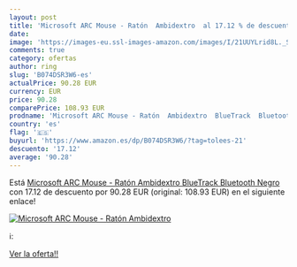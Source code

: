 ```yaml
---
layout: post
title: 'Microsoft ARC Mouse - Ratón  Ambidextro  al 17.12 % de descuento'
date: 
image: 'https://images-eu.ssl-images-amazon.com/images/I/21UUYLrid8L._SL200_.jpg'
comments: true
category: ofertas
author: ring
slug: 'B074DSR3W6-es'
actualPrice: 90.28 EUR
currency: EUR
price: 90.28
comparePrice: 108.93 EUR
prodname: 'Microsoft ARC Mouse - Ratón  Ambidextro  BlueTrack  Bluetooth  Negro '
country: 'es'
flag: '🇪🇸'
buyurl: 'https://www.amazon.es/dp/B074DSR3W6/?tag=tolees-21'
descuento: '17.12'
average: '90.28'
---
```


Está [Microsoft ARC Mouse - Ratón  Ambidextro  BlueTrack  Bluetooth  Negro ](https://www.amazon.es/dp/B074DSR3W6/?tag=tolees-21) con 17.12 de descuento por 90.28 EUR (original: 108.93 EUR) en el siguiente enlace!

[![Microsoft ARC Mouse - Ratón  Ambidextro ](https://images-eu.ssl-images-amazon.com/images/I/21UUYLrid8L._SL200_.jpg)](https://www.amazon.es/dp/B074DSR3W6/?tag=tolees-21)

ℹ️:


[Ver la oferta!!](https://www.amazon.es/dp/B074DSR3W6/?tag=tolees-21)
